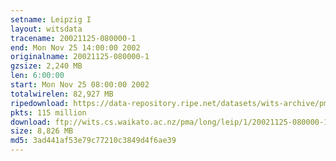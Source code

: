 ```yaml
---
setname: Leipzig I
layout: witsdata
tracename: 20021125-080000-1
end: Mon Nov 25 14:00:00 2002
originalname: 20021125-080000-1
gzsize: 2,240 MB
len: 6:00:00
start: Mon Nov 25 08:00:00 2002
totalwirelen: 82,927 MB
ripedownload: https://data-repository.ripe.net/datasets/wits-archive/pma/long/leip/1/20021125-080000-1.gz
pkts: 115 million
download: ftp://wits.cs.waikato.ac.nz/pma/long/leip/1/20021125-080000-1.gz
size: 8,826 MB
md5: 3ad441af53e79c77210c3849d4f6ae39
---
```

